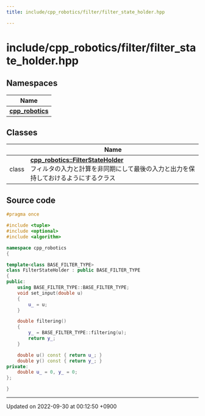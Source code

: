 ```yaml
---
title: include/cpp_robotics/filter/filter_state_holder.hpp

---
```


# include/cpp_robotics/filter/filter_state_holder.hpp



## Namespaces

| Name           |
| -------------- |
| **[cpp_robotics](/cpp_robotics/doxybook/Namespaces/namespacecpp__robotics/)**  |

## Classes

|                | Name           |
| -------------- | -------------- |
| class | **[cpp_robotics::FilterStateHolder](/cpp_robotics/doxybook/Classes/classcpp__robotics_1_1FilterStateHolder/)** <br>フィルタの入力と計算を非同期にして最後の入力と出力を保持しておけるようにするクラス  |




## Source code

```cpp
#pragma once

#include <tuple>
#include <optional>
#include <algorithm>

namespace cpp_robotics
{

template<class BASE_FILTER_TYPE>
class FilterStateHolder : public BASE_FILTER_TYPE
{
public:
    using BASE_FILTER_TYPE::BASE_FILTER_TYPE;
    void set_input(double u)
    {
        u_ = u;
    }

    double filtering()
    {
        y_ = BASE_FILTER_TYPE::filtering(u);
        return y_;
    }

    double u() const { return u_; }
    double y() const { return y_; }
private:
    double u_ = 0, y_ = 0;
};

}
```


-------------------------------

Updated on 2022-09-30 at 00:12:50 +0900
